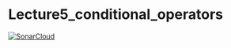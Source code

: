 # Lecture5_conditional_operators
[![SonarCloud](https://sonarcloud.io/images/project_badges/sonarcloud-white.svg)](https://sonarcloud.io/dashboard?id=twikssi_JavaGuruCourse)

